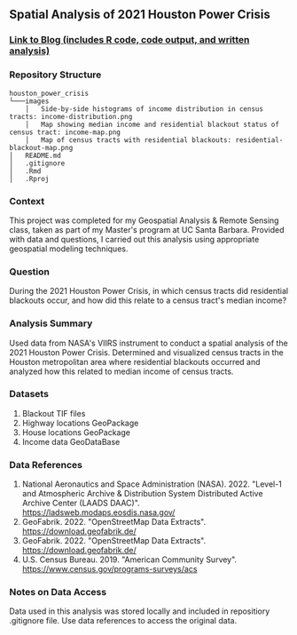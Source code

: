 ## Spatial Analysis of 2021 Houston Power Crisis

### [Link to Blog (includes R code, code output, and written analysis)](https://linusghanadan.github.io/blog/2024-1-20-post/)

### Repository Structure
    houston_power_crisis
    └───images
        │   Side-by-side histograms of income distribution in census tracts: income-distribution.png
        │   Map showing median income and residential blackout status of census tract: income-map.png
        │   Map of census tracts with residential blackouts: residential-blackout-map.png
    │   README.md
    │   .gitignore
    │   .Rmd
    │   .Rproj   

### Context

This project was completed for my Geospatial Analysis & Remote Sensing class, taken as part of my Master's program at UC Santa Barbara. Provided with data and questions, I carried out this analysis using appropriate geospatial modeling techniques.

### Question

During the 2021 Houston Power Crisis, in which census tracts did residential blackouts occur, and how did this relate to a census tract's median income?

### Analysis Summary

Used data from NASA's VIIRS instrument to conduct a spatial analysis of the 2021 Houston Power Crisis. Determined and visualized census tracts in the Houston metropolitan area where residential blackouts occurred and analyzed how this related to median income of census tracts.

### Datasets
1. Blackout TIF files
2. Highway locations GeoPackage
3. House locations GeoPackage
4. Income data GeoDataBase

### Data References
1. National Aeronautics and Space Administration (NASA). 2022. "Level-1 and Atmospheric Archive & Distribution System Distributed Active Archive Center (LAADS DAAC)". https://ladsweb.modaps.eosdis.nasa.gov/
2. GeoFabrik. 2022. "OpenStreetMap Data Extracts". https://download.geofabrik.de/
3. GeoFabrik. 2022. "OpenStreetMap Data Extracts". https://download.geofabrik.de/
4. U.S. Census Bureau. 2019. "American Community Survey". https://www.census.gov/programs-surveys/acs

### Notes on Data Access
Data used in this analysis was stored locally and included in repositiory .gitignore file. Use data references to access the original data.
